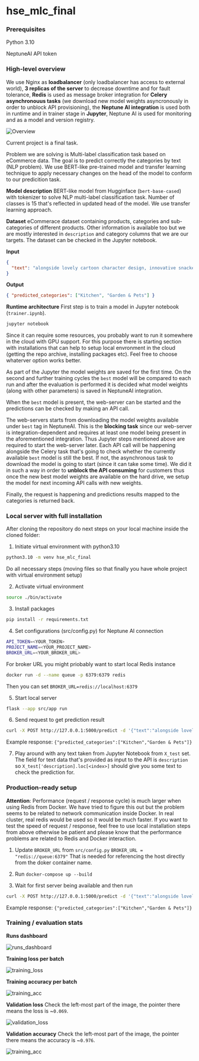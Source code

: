 # hse_mlc_final

### Prerequisites

Python 3.10

NeptuneAI API token

### High-level overview

We use Nginx as **loadbalancer** (only loadbalancer has access to external world), **3 replicas of the server** to decrease downtime and for fault tolerance, **Redis** is used as message broker integration for **Celery asynchronouus tasks** (we download new model weights asyncronously in order to unblock API provisioning), the **Neptune AI integration** is used both in runtime and in trainer stage in **Jupyter**, Neptune AI is used for monitoring and as a model and version registry.

![Overview](docs/mlc_final.png)

Current project is a final task.

Problem we are solving is Multi-label classification task based on eCommerce data. The goal is to predict correctly the categories by text (NLP problem). We use BERT-like pre-trained model and transfer learning technique to apply necessary changes on the head of the model to conform to our predicition task.

**Model description**
BERT-like model from Hugginface (`bert-base-cased`) with tokenizer to solve NLP multi-label classification task. Number of classes is 15 that's reflected in updated head of the model. We use transfer learning approach.

**Dataset**
eCommerace dataset containing products, categories and sub-categories of different products. Other information is available too but we are mostly interested in `description` and category columns that we are our targets.
The dataset can be checked in the Jupyter notebook.

**Input**

```json
{
  "text": "alongside lovely cartoon character design, innovative snackeez snacking solution allows drink water favourite snack one hand. cup stay perfectly sealed prevent spill keep snack fresh."
}
```

**Output**

```json
{ "predicted_categories": ["Kitchen", "Garden & Pets"] }
```

**Runtime architecture**
First step is to train a model in Jupyter notebook (`trainer.ipynb`).

```bash
jupyter notebook
```

Since it can require some resources, you probably want to run it somewhere in the cloud with GPU support. For this purpose there is starting section with installations that can help to setup local envronment in the cloud (getting the repo archive, installing packages etc).
Feel free to choose whaterver option works better.

As part of the Jupyter the model weights are saved for the first time. On the second and further training cycles the `best` model will be compared to each run and after the evaluation is performed it is decided what model weights (along with other parameters) is saved in NeptuneAI integration.

When the `best` model is present, the web-server can be started and the predictions can be checked by making an API call.

The web-servers starts from downloading the model weights available under `best` tag in NeptuneAI. This is the **blocking task** since our web-server is integration-dependent and requires at least one model being present in the aforementioned integration. Thus Jupyter steps mentioned above are required to start the web-server later.
Each API call will be happening alongside the Celery task that's going to check whether the currently available `best` model is still the best. If not, the asynchronous task to download the model is going to start (since it can take some time). We did it in such a way in order to **unblock the API consuming** for customers thus once the new best model weights are available on the hard drive, we setup the model for next incoming API calls with new weights.

Finally, the request is happening and predictions results mapped to the categories is returned back.

### Local server with full installation

After cloning the repository do next steps on your local machine inside the cloned folder:

1. Initiate virtual environment with python3.10

```bash
python3.10 -m venv hse_mlc_final
```

Do all necessary steps (moving files so that finally you have whole project with virtual environment setup)

2. Activate virtual environment

```bash
source ./bin/activate
```

3. Install packages

```bash
pip install -r requirements.txt
```

4. Set configurations (src/config.py) for Neptune AI connection

```bash
API_TOKEN=<YOUR_TOKEN>
PROJECT_NAME=<YOUR_PROJECT_NAME>
BROKER_URL=<YOUR_BROKER_URL>
```

For broker URL you might priobably want to start local Redis instance

```bash
docker run -d --name queue -p 6379:6379 redis
```

Then you can set `BROKER_URL=redis://localhost:6379`

5. Start local server

```bash
flask --app src/app run
```

6. Send request to get prediction result

```bash
curl -X POST http://127.0.0.1:5000/predict -d '{"text":"alongside lovely cartoon character design, innovative snackeez snacking solution allows drink water favourite snack one hand. cup stay perfectly sealed prevent spill keep snack fresh."}' -H 'Content-Type: application/json'
```

Example response: `{"predicted_categories":["Kitchen","Garden & Pets"]}`

7. Play around with any text taken from Jupyter Notebook from `X_test` set. The field for text data that's provided as input to the API is `description` so `X_test['description].loc[<index>]` should give you some text to check the prediction for.

### Production-ready setup

**Attention**: Performance (request / response cycle) is much larger when using Redis from Docker. We have tried to figure this out but the problem seems to be related to network communication inside Docker. In real cluster, real redis would be used so it would be much faster. If you want to test the speed of request / response, feel free to use local installation steps from above otherwise be patient and please know that the performance problems are related to Redis and Docker interaction.

1. Update `BROKER_URL` from `src/config.py`
   `BROKER_URL = "redis://queue:6379"`
   That is needed for referencing the host directly from the doker container name.

2. Run `docker-compose up --build`

3. Wait for first server being available and then run

```bash
curl -X POST http://127.0.0.1:5000/predict -d '{"text":"alongside lovely cartoon character design, innovative snackeez snacking solution allows drink water favourite snack one hand. cup stay perfectly sealed prevent spill keep snack fresh."}' -H 'Content-Type: application/json'
```

Example response: `{"predicted_categories":["Kitchen","Garden & Pets"]}`

### Training / evaluation stats

**Runs dashboard**

![runs_dashboard](docs/runs_dashboard.png)

**Training loss per batch**

![training_loss](docs/train_batch_loss.png)

**Training accuracy per batch**

![training_acc](docs/train_batch_acc.png)

**Validation loss**
Check the left-most part of the image, the pointer there means the loss is ~`0.069`.

![validation_loss](docs/val_loss.png)

**Validation accuracy**
Check the left-most part of the image, the pointer there means the accuracy is ~`0.976`.

![training_acc](docs/val_acc.png)
